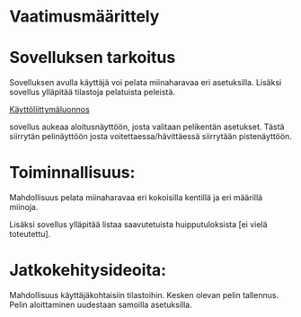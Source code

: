 # Vaatimusmäärittely

# Sovelluksen tarkoitus

Sovelluksen avulla käyttäjä voi pelata miinaharavaa eri asetuksilla. Lisäksi sovellus ylläpitää tilastoja pelatuista peleistä.

[Käyttöliittymäluonnos](https://github.com/Alluton/miinaharava/blob/master/dokumentaatio/k%C3%A4ytt%C3%B6liittym%C3%A4luonnos.jpg)



sovellus aukeaa aloitusnäyttöön, josta valitaan pelikentän asetukset. Tästä siirrytän pelinäyttöön josta voitettaessa/hävittäessä siirrytään pistenäyttöön.


# Toiminnallisuus:

Mahdollisuus pelata miinaharavaa eri kokoisilla kentillä ja eri määrillä miinoja. 

Lisäksi sovellus ylläpitää listaa saavutetuista huipputuloksista [ei vielä toteutettu].

# Jatkokehitysideoita:

Mahdollisuus käyttäjäkohtaisiin tilastoihin.
Kesken olevan pelin tallennus.
Pelin aloittaminen uudestaan samoilla asetuksilla.
